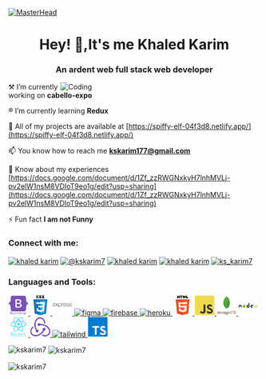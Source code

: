 [![MasterHead](https://camo.githubusercontent.com/12e5f2b182da4b52850b29bb09e8ba3e92b0ac2c0bd121de7dfcbb291fbbd525/68747470733a2f2f692e70696e696d672e636f6d2f6f726967696e616c732f37372f63612f61332f37376361613332383834643733356434333961646534356261333766656166322e676966)](https://rishavchanda.io/)
<h1 align="center">Hey! 🤖,It's me Khaled Karim</h1>
<h3 align="center">An ardent web full stack web developer</h3>
<img align="right" alt="Coding" width="400" src="https://www.checkmarket.com/wp-content/uploads/2016/05/ready-to-code.gif"> 

⚒️ I’m currently working on **cabello-expo**

®️ I’m currently learning **Redux**

🦾 All of my projects are available at [https://spiffy-elf-04f3d8.netlify.app/](https://spiffy-elf-04f3d8.netlify.app/)

📫 You know how to reach me **kskarim177@gmail.com**

📄 Know about my experiences [https://docs.google.com/document/d/1Zf_zzRWGNxkyH7lnhMVLj-pv2elW1nsM8VDIoT9eo1g/edit?usp=sharing](https://docs.google.com/document/d/1Zf_zzRWGNxkyH7lnhMVLj-pv2elW1nsM8VDIoT9eo1g/edit?usp=sharing)

⚡ Fun fact **I am not Funny**

<h3 align="left">Connect with me:</h3>
<p align="left">
<a href="https://codepen.io/khaled karim" target="blank"><img align="center" src="https://raw.githubusercontent.com/rahuldkjain/github-profile-readme-generator/master/src/images/icons/Social/codepen.svg" alt="khaled karim" height="30" width="40" /></a>
<a href="https://twitter.com/KsKarim7" target="blank"><img align="center" src="https://raw.githubusercontent.com/rahuldkjain/github-profile-readme-generator/master/src/images/icons/Social/twitter.svg" alt="@kskarim7" height="30" width="40" /></a>
<a href="https://www.linkedin.com/in/kskarim17/" target="blank"><img align="center" src="https://raw.githubusercontent.com/rahuldkjain/github-profile-readme-generator/master/src/images/icons/Social/linked-in-alt.svg" alt="khaled karim" height="30" width="40" /></a>
<a href="https://www.facebook.com/kskarim17/" target="blank"><img align="center" src="https://raw.githubusercontent.com/rahuldkjain/github-profile-readme-generator/master/src/images/icons/Social/facebook.svg" alt="khaled karim" height="30" width="40" /></a>
<a href="https://www.instagram.com/ks_karim7/" target="blank"><img align="center" src="https://raw.githubusercontent.com/rahuldkjain/github-profile-readme-generator/master/src/images/icons/Social/instagram.svg" alt="ks_karim7" height="30" width="40" /></a>
</p>

<h3 align="left">Languages and Tools:</h3>
<p align="left"> <a href="https://getbootstrap.com" target="_blank" rel="noreferrer"> <img src="https://raw.githubusercontent.com/devicons/devicon/master/icons/bootstrap/bootstrap-plain-wordmark.svg" alt="bootstrap" width="40" height="40"/> </a> <a href="https://www.w3schools.com/css/" target="_blank" rel="noreferrer"> <img src="https://raw.githubusercontent.com/devicons/devicon/master/icons/css3/css3-original-wordmark.svg" alt="css3" width="40" height="40"/> </a> <a href="https://expressjs.com" target="_blank" rel="noreferrer"> <img src="https://raw.githubusercontent.com/devicons/devicon/master/icons/express/express-original-wordmark.svg" alt="express" width="40" height="40"/> </a> <a href="https://www.figma.com/" target="_blank" rel="noreferrer"> <img src="https://www.vectorlogo.zone/logos/figma/figma-icon.svg" alt="figma" width="40" height="40"/> </a> <a href="https://firebase.google.com/" target="_blank" rel="noreferrer"> <img src="https://www.vectorlogo.zone/logos/firebase/firebase-icon.svg" alt="firebase" width="40" height="40"/> </a> <a href="https://heroku.com" target="_blank" rel="noreferrer"> <img src="https://www.vectorlogo.zone/logos/heroku/heroku-icon.svg" alt="heroku" width="40" height="40"/> </a> <a href="https://www.w3.org/html/" target="_blank" rel="noreferrer"> <img src="https://raw.githubusercontent.com/devicons/devicon/master/icons/html5/html5-original-wordmark.svg" alt="html5" width="40" height="40"/> </a> <a href="https://developer.mozilla.org/en-US/docs/Web/JavaScript" target="_blank" rel="noreferrer"> <img src="https://raw.githubusercontent.com/devicons/devicon/master/icons/javascript/javascript-original.svg" alt="javascript" width="40" height="40"/> </a> <a href="https://www.mongodb.com/" target="_blank" rel="noreferrer"> <img src="https://raw.githubusercontent.com/devicons/devicon/master/icons/mongodb/mongodb-original-wordmark.svg" alt="mongodb" width="40" height="40"/> </a> <a href="https://nodejs.org" target="_blank" rel="noreferrer"> <img src="https://raw.githubusercontent.com/devicons/devicon/master/icons/nodejs/nodejs-original-wordmark.svg" alt="nodejs" width="40" height="40"/> </a> <a href="https://reactjs.org/" target="_blank" rel="noreferrer"> <img src="https://raw.githubusercontent.com/devicons/devicon/master/icons/react/react-original-wordmark.svg" alt="react" width="40" height="40"/> </a> <a href="https://redux.js.org" target="_blank" rel="noreferrer"> <img src="https://raw.githubusercontent.com/devicons/devicon/master/icons/redux/redux-original.svg" alt="redux" width="40" height="40"/> </a> <a href="https://tailwindcss.com/" target="_blank" rel="noreferrer"> <img src="https://www.vectorlogo.zone/logos/tailwindcss/tailwindcss-icon.svg" alt="tailwind" width="40" height="40"/> </a> <a href="https://www.typescriptlang.org/" target="_blank" rel="noreferrer"> <img src="https://raw.githubusercontent.com/devicons/devicon/master/icons/typescript/typescript-original.svg" alt="typescript" width="40" height="40"/> </a> </p>

<p><img align="left" src="https://github-readme-stats.vercel.app/api/top-langs?username=kskarim7&show_icons=true&locale=en&layout=compact" alt="kskarim7" /></p>

<p>&nbsp;<img align="center" src="https://github-readme-stats.vercel.app/api?username=kskarim7&show_icons=true&locale=en" alt="kskarim7" /></p>

<p><img align="center" src="https://github-readme-streak-stats.herokuapp.com/?user=kskarim7&" alt="kskarim7" /></p>
